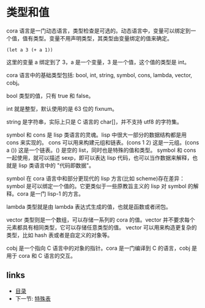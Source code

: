 # 类型和值

cora 语言是一门动态语言，类型检查是可选的。动态语言中，变量可以绑定到一个值，值有类型。变量不用声明类型，其类型由变量绑定的值来确定。

```
(let a 3 (+ a 1))
```

这里的变量 a 绑定到了 3，a 是一个变量，3 是一个值，这个值的类型是 int。

cora 语言中的基础类型包括: bool, int, string, symbol, cons, lambda, vector, cobj。

bool 类型的值，只有 true 和 false。

int 就是整型，默认使用的是 63 位的 fixnum。

string 是字符串，实际上只是 C 语言的 char[]，并不支持 utf8 的字符集。

symbol 和 cons 是 lisp 类语言的灵魂。lisp 中很大一部分的数据结构都是用 cons 来实现的。
cons 可以用来构建元组和链表。(cons 1 2) 这是一元组。(cons a ()) 这是一个链表。() 是空的 list，同时也是特殊的值和类型。
symbol 和 cons 一起使用，就可以描述 sexp，即可以表达 lisp 代码，也可以当作数据来解释，也就是 lisp 类语言中的 "代码即数据"。

symbol 在 cora 语言中和部分更现代的 lisp 方言(比如 scheme)存在差异：symbol 是可以绑定一个值的。它更类似于一些原教旨主义的 lisp 对 symbol 的解释。cora 是一门 lisp-1 的方言。

lambda 类型就是由 lambda 表达式生成的值，也就是函数或者闭包。

vector 类型则是一个数组，可以存储一系列的 cora 的值。vector 并不要求每个元素都具有相同类型，它可以存储任意类型的值。
vector 可以用来构造更复杂的类型，比如 hash 表或者是自定义的对象等。

cobj 是一个指向 C 语言中的对象的指针。cora 是一门编译到 C 的语言，cobj 是用于 cora 和 C 语言的交互。

## links
   * [目录](<SUMMARY.md>)
   * 下一节: [特殊表](<02.0.md>)
